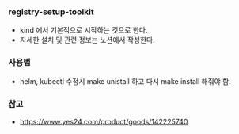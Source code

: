 ### registry-setup-toolkit
- kind 에서 기본적으로 시작하는 것으로 한다.
- 자세한 설치 및 관련 정보는 노션에서 작성한다.

### 사용법
- helm, kubectl 수정시 make unistall 하고 다시 make install 해줘야 함.

### 참고
- https://www.yes24.com/product/goods/142225740